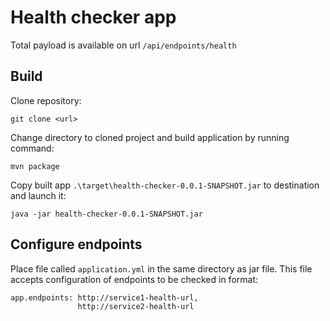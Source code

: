 # Health checker app

Total payload is available on url ```/api/endpoints/health```

## Build

Clone repository:

```git clone <url>```

Change directory to cloned project and build application by running command:

```mvn package```

Copy built app  ```.\target\health-checker-0.0.1-SNAPSHOT.jar``` to destination and launch it:

```java -jar health-checker-0.0.1-SNAPSHOT.jar```

## Configure endpoints

Place file called ```application.yml``` in the same directory as jar file.
This file accepts configuration of endpoints to be checked in format:

```
app.endpoints: http://service1-health-url,
               http://service2-health-url
```
